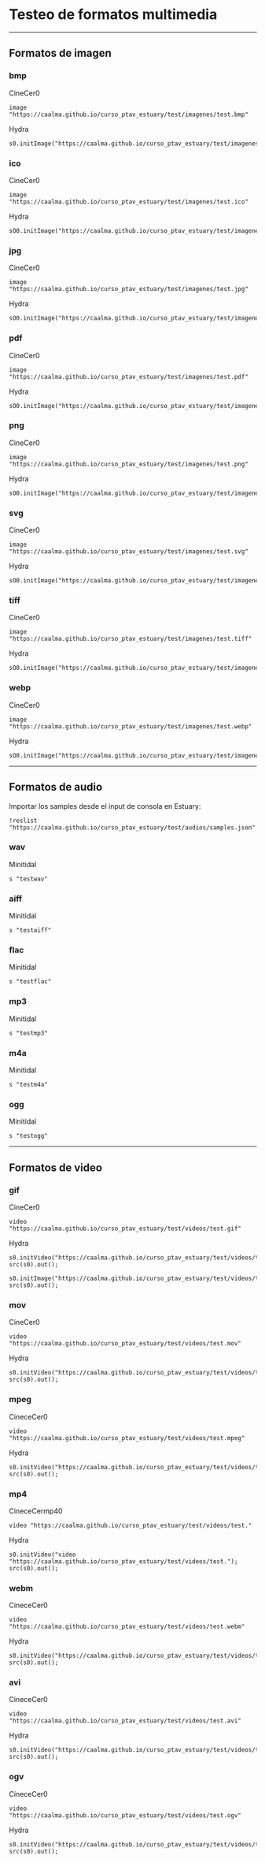 # Testeo de formatos multimedia

---

## Formatos de imagen


### bmp

CineCer0

	image "https://caalma.github.io/curso_ptav_estuary/test/imagenes/test.bmp"

Hydra

	s0.initImage("https://caalma.github.io/curso_ptav_estuary/test/imagenes/test.bmp");src(s0).out();


### ico

CineCer0

	image "https://caalma.github.io/curso_ptav_estuary/test/imagenes/test.ico"

Hydra

	sO0.initImage("https://caalma.github.io/curso_ptav_estuary/test/imagenes/test.ico");src(s0).out();


### jpg

CineCer0

	image "https://caalma.github.io/curso_ptav_estuary/test/imagenes/test.jpg"

Hydra

	sO0.initImage("https://caalma.github.io/curso_ptav_estuary/test/imagenes/test.jpg");src(s0).out();


### pdf

CineCer0

	image "https://caalma.github.io/curso_ptav_estuary/test/imagenes/test.pdf"

Hydra

	sO0.initImage("https://caalma.github.io/curso_ptav_estuary/test/imagenes/test.pdf");src(s0).out();


### png

CineCer0

	image "https://caalma.github.io/curso_ptav_estuary/test/imagenes/test.png"


Hydra

	sO0.initImage("https://caalma.github.io/curso_ptav_estuary/test/imagenes/test.png");src(s0).out();


### svg

CineCer0

	image "https://caalma.github.io/curso_ptav_estuary/test/imagenes/test.svg"

Hydra

	sO0.initImage("https://caalma.github.io/curso_ptav_estuary/test/imagenes/test.svg");src(s0).out();


### tiff

CineCer0

	image "https://caalma.github.io/curso_ptav_estuary/test/imagenes/test.tiff"

Hydra

	sO0.initImage("https://caalma.github.io/curso_ptav_estuary/test/imagenes/test.tiff");src(s0).out();


### webp

CineCer0

	image "https://caalma.github.io/curso_ptav_estuary/test/imagenes/test.webp"

Hydra

	sO0.initImage("https://caalma.github.io/curso_ptav_estuary/test/imagenes/test.webp");src(s0).out();


---

## Formatos de audio

Importar los samples desde el input de consola en Estuary:

	!reslist "https://caalma.github.io/curso_ptav_estuary/test/audios/samples.json"


### wav

Minitidal

	s "testwav"


### aiff

Minitidal

	s "testaiff"


### flac

Minitidal

	s "testflac"


### mp3

Minitidal

	s "testmp3"


### m4a

Minitidal

	s "testm4a"


### ogg

Minitidal

	s "testogg"


---


## Formatos de video


### gif

CineCer0

	video "https://caalma.github.io/curso_ptav_estuary/test/videos/test.gif"

Hydra

	s0.initVideo("https://caalma.github.io/curso_ptav_estuary/test/videos/test.gif"); src(s0).out();

	s0.initImage("https://caalma.github.io/curso_ptav_estuary/test/videos/test.gif"); src(s0).out();



### mov

CineCer0

	video "https://caalma.github.io/curso_ptav_estuary/test/videos/test.mov"

Hydra

	s0.initVideo("https://caalma.github.io/curso_ptav_estuary/test/videos/test.mov"); src(s0).out();


### mpeg

CineceCer0

	video "https://caalma.github.io/curso_ptav_estuary/test/videos/test.mpeg"

Hydra

	s0.initVideo("https://caalma.github.io/curso_ptav_estuary/test/videos/test.mpeg"); src(s0).out();


### mp4

CineceCermp40

	video "https://caalma.github.io/curso_ptav_estuary/test/videos/test."

Hydra

	s0.initVideo("video "https://caalma.github.io/curso_ptav_estuary/test/videos/test."); src(s0).out();


### webm

CineceCer0

	video "https://caalma.github.io/curso_ptav_estuary/test/videos/test.webm"

Hydra

	s0.initVideo("https://caalma.github.io/curso_ptav_estuary/test/videos/test.webm"); src(s0).out();


### avi

CineceCer0

	video "https://caalma.github.io/curso_ptav_estuary/test/videos/test.avi"

Hydra

	s0.initVideo("https://caalma.github.io/curso_ptav_estuary/test/videos/test.avi"); src(s0).out();


### ogv

CineceCer0

	video "https://caalma.github.io/curso_ptav_estuary/test/videos/test.ogv"

Hydra

	s0.initVideo("https://caalma.github.io/curso_ptav_estuary/test/videos/test.ogv"); src(s0).out();
